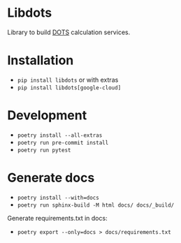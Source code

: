 # Libdots

Library to build [DOTS](https://github.com/dots-energy/) calculation services.

# Installation
* `pip install libdots`
or with extras
* `pip install libdots[google-cloud]`

# Development
* `poetry install --all-extras`
* `poetry run pre-commit install`
* `poetry run pytest`

# Generate docs
* `poetry install --with=docs`
* `poetry run sphinx-build -M html docs/ docs/_build/`

Generate requirements.txt in docs:
* `poetry export --only=docs > docs/requirements.txt`

